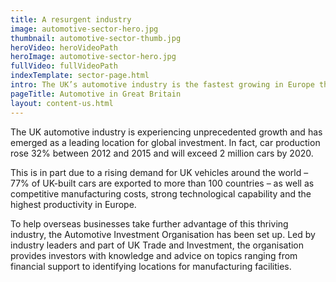 ```yaml
---
title: A resurgent industry
image: automotive-sector-hero.jpg
thumbnail: automotive-sector-thumb.jpg
heroVideo: heroVideoPath
heroImage: automotive-sector-hero.jpg
fullVideo: fullVideoPath
indexTemplate: sector-page.html
intro: The UK’s automotive industry is the fastest growing in Europe thanks to an increasing demand for UK components, transformational research and development programmes and a supportive business environment.
pageTitle: Automotive in Great Britain
layout: content-us.html
---  
```

 
 The UK automotive industry is experiencing unprecedented growth and has emerged as a leading location for global investment. In fact, car production rose 32% between 2012 and 2015 and will exceed 2 million cars by 2020. 
 
 This is in part due to a rising demand for UK vehicles around the world – 77% of UK-built cars are exported to more than 100 countries – as well as competitive manufacturing costs, strong technological capability and the highest productivity in Europe.
 
 To help overseas businesses take further advantage of this thriving industry, the Automotive Investment Organisation has been set up. Led by industry leaders and part of UK Trade and Investment, the organisation provides investors with knowledge and advice on topics ranging from financial support to identifying locations for manufacturing facilities.